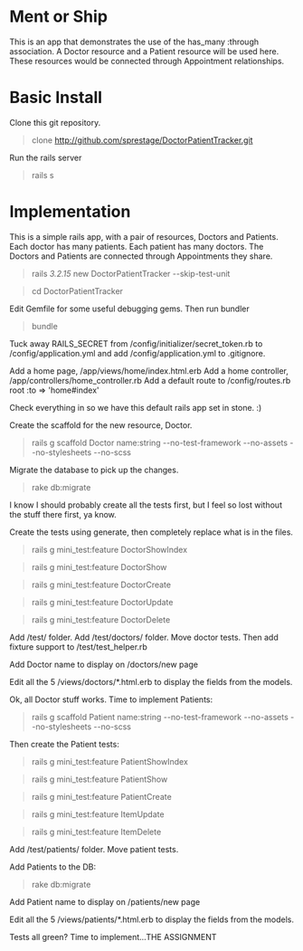Ment or Ship
=======

This is an app that demonstrates the use of the has_many :through association.  A Doctor resource and a Patient resource will be used here.  These resources would be connected through Appointment relationships.


Basic Install
=======
Clone this git repository.
  > clone http://github.com/sprestage/DoctorPatientTracker.git

Run the rails server
  > rails s


Implementation
=======
This is a simple rails app, with a pair of resources, Doctors and Patients.  Each doctor has many patients.  Each patient has many doctors.  The Doctors and Patients are connected through Appointments they share.
  > rails _3.2.15_ new DoctorPatientTracker --skip-test-unit

  > cd DoctorPatientTracker

Edit Gemfile for some useful debugging gems.  Then run bundler
  > bundle

Tuck away RAILS_SECRET from /config/initializer/secret_token.rb to /config/application.yml and add /config/application.yml to .gitignore.

Add a home page, /app/views/home/index.html.erb
Add a home controller, /app/controllers/home_controller.rb
Add a default route to /config/routes.rb
  root :to => 'home#index'

Check everything in so we have this default rails app set in stone.  :)

Create the scaffold for the new resource, Doctor.
  > rails g scaffold Doctor name:string --no-test-framework --no-assets --no-stylesheets --no-scss

Migrate the database to pick up the changes.
  > rake db:migrate

I know I should probably create all the tests first, but I feel so lost without the stuff there first, ya know.

Create the tests using generate, then completely replace what is in the files.
  > rails g mini_test:feature DoctorShowIndex

  > rails g mini_test:feature DoctorShow

  > rails g mini_test:feature DoctorCreate

  > rails g mini_test:feature DoctorUpdate

  > rails g mini_test:feature DoctorDelete

Add /test/ folder.  Add /test/doctors/ folder.  Move doctor tests. Then add fixture support to /test/test_helper.rb

Add Doctor name to display on /doctors/new page

Edit all the 5 /views/doctors/*.html.erb to display the fields from the models.

Ok, all Doctor stuff works. Time to implement Patients:
  > rails g scaffold Patient name:string --no-test-framework --no-assets --no-stylesheets --no-scss

Then create the Patient tests:
  > rails g mini_test:feature PatientShowIndex

  > rails g mini_test:feature PatientShow

  > rails g mini_test:feature PatientCreate

  > rails g mini_test:feature ItemUpdate

  > rails g mini_test:feature ItemDelete

Add /test/patients/ folder.  Move patient tests.

Add Patients to the DB:
  > rake db:migrate

Add Patient name to display on /patients/new page

Edit all the 5 /views/patients/*.html.erb to display the fields from the models.

Tests all green?  Time to implement...THE ASSIGNMENT

